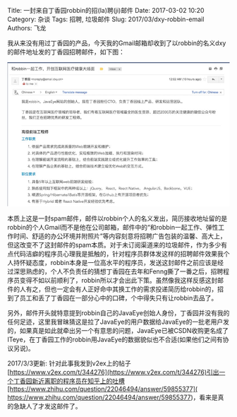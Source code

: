 Title: 一封来自丁香园robbin的招(la)聘(ji)邮件
Date: 2017-03-02 10:20
Category: 杂谈
Tags: 招聘, 垃圾邮件
Slug: 2017/03/dxy-robbin-email
Authors: 飞龙

我从来没有用过丁香园的产品，今天我的Gmail邮箱却收到了以robbin的名义dxy的邮件地址发的丁香园招聘邮件，如下图：

![dxy-robbin-email](/static/2017/03-02-dxy-robbin-email.jpg)

本质上这是一封spam邮件，邮件以robbin个人的名义发出，简历接收地址留的是robbin的个人Gmail而不是他在公司邮箱，邮件中的“和robbin一起工作、弹性工作时间、舒适的办公环境并附照片”等内容刻意将招聘广告包装的温馨、高大上，但这改变不了这封邮件的spam本质。对于未订阅渠道来的垃圾邮件，作为多少有点代码洁癖的程序员心理我是抵触的，针对程序员群体发这样的招聘邮件效果我个人持怀疑态度，robbin本身是一位高水平的程序员，发送这封邮件之前应该是经过深思熟虑的，个人不负责任的猜想丁香园在去年和Fenng撕了一番之后，招聘程序员变得不如以前顺利了，robbin所以才会出此下策。虽然像我这样反感这封邮件的人有之，但也一定会有人正好命中其换工作的需求投递简历给robbin的，招到了员工和丢了丁香园在一部分心中的口碑，个中得失只有让robbin去品了。

另外，邮件开头就特意提到robbin自己的JavaEye创始人身份，丁香园并没有我的任何足迹，这里我冒昧猜这是拉了JavaEye的用户数据给JavaEye的一批老用户发的，如果真是如此就牵出另一个有意思的问题，JavaEye已被CSDN收购更名成了ITeye，在丁香园工作的robbin用JavaEye的数据貌似也不合适(如果他们之间有协议另说)。

2017/3/3更新: 针对此事我发到v2ex上的帖子[https://www.v2ex.com/t/344276](https://www.v2ex.com/t/344276)引出一个丁香园新近离职的程序员在知乎上的吐槽[https://www.zhihu.com/question/22046494/answer/59855377]( https://www.zhihu.com/question/22046494/answer/59855377)，看来是真的急缺人了才发这邮件了。

